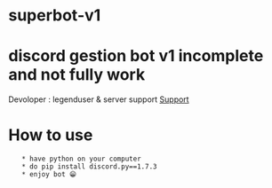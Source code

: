 # superbot-v1
<h1> discord gestion bot v1 incomplete and not fully work </h1>

<p>Devoloper  : legenduser & server support <a href = "https://discord.gg/hubadn" target ="_blank">Support</a></p>


<h1>How to use</h1>

<ul>

    * have python on your computer
    * do pip install discord.py==1.7.3
    * enjoy bot 😁

</ul>

